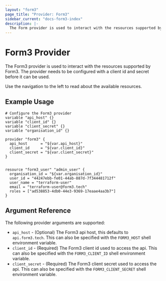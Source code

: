 ```yaml
---
layout: "form3"
page_title: "Provider: Form3"
sidebar_current: "docs-form3-index"
description: |-
  The Form provider is used to interact with the resources supported by Form3. The provider needs to be configured with the proper client id and secret before it can be used.
---
```


# Form3 Provider

The Form3 provider is used to interact with the
resources supported by Form3. The provider needs to be configured
with a client id and secret before it can be used.

Use the navigation to the left to read about the available resources.

## Example Usage

```hcl
# Configure the Form3 provider
variable "api_host" {}
variable "client_id" {}
variable "client_secret" {}
variable "organisation_id" {}

provider "form3" {
  api_host      = "${var.api_host}"
  client_id     = "${var.client_id}"
  client_secret = "${var.client_secret}"
}


resource "form3_user" "admin_user" {
  organisation_id = "${var.organisation_id}"
  user_id = "44247ebb-fe01-44ab-887d-7f344481712f"
  user_name = "terraform-user"
  email = "terraform-user@form3.tech"
  roles = ["ad538853-4db0-44e3-9369-17eaae4aa3b7"]
}
```

## Argument Reference

The following provider arguments are supported:

* `api_host` - (Optional) The Form3 api host, this defaults to `api.form3.tech`.
This can also be specified with the `FORM3_HOST` shell
  environment variable.
* `client_id` - (Required) The Form3 client id used to access the api.
  This can also be specified with the `FORM3_CLIENT_ID` shell
  environment variable.
* `client_secret` - (Required) The Form3 client secret used to access the api.
  This can also be specified with the `FORM3_CLIENT_SECRET` shell
  environment variable.